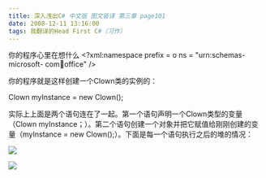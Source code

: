 ```yaml
---
title: 深入浅出C# 中文版 图文皆译 第三章 page101
date: 2008-12-11 13:16:00
tags: 我翻译的Head First C#（习作）
---
```

你的程序心里在想什么  <?xml:namespace prefix = o ns = "urn:schemas-microsoft-
com:office:office" />

你的程序就是这样创建一个Clown类的实例的：

Clown myInstance = new Clown();

实际上上面是两个语句连在了一起。第一个语句声明一个Clown类型的变量（Clown
myInstance；）。第二个语句创建一个对象并把它赋值给刚刚创建的变量（myInstance = new
Clown();）。下面是每一个语句执行之后的堆的情况：

![](https://p-blog.csdn.net/images/p_blog_csdn_net/cuipengfei1/EntryImages/20081211/%E6%88%AA%E5%9B%BE00633645981939085000.jpg)

![](https://p-blog.csdn.net/images/p_blog_csdn_net/cuipengfei1/EntryImages/20081211/%E6%88%AA%E5%9B%BE01633645981940491250.jpg)



